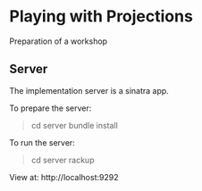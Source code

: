 # Playing with Projections
Preparation of a workshop

## Server
The implementation server is a sinatra app.

To prepare the server:
> cd server
> bundle install

To run the server:
> cd server
> rackup

View at: http://localhost:9292
